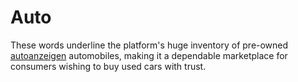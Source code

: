 # Auto
 These words underline the platform's huge inventory of pre-owned [autoanzeigen](https://automo.ch) automobiles, making it a dependable marketplace for consumers wishing to buy used cars with trust.
